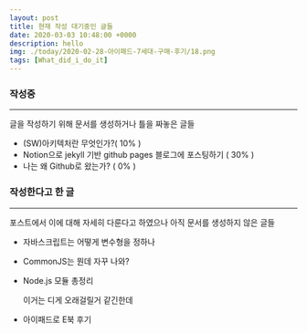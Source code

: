 ```yaml
---
layout: post
title: 현재 작성 대기중인 글들
date: 2020-03-03 10:48:00 +0000
description: hello
img: ./today/2020-02-28-아이패드-7세대-구매-후기/18.png
tags: [What_did_i_do_it]
---
```


### 작성중

---

글을 작성하기 위해 문서를 생성하거나 틀을 짜놓은 글들

- (SW)아키텍처란 무엇인가?( 10% )
- Notion으로 jekyll 기반 github pages 블로그에 포스팅하기 ( 30% )
- 나는 왜 Github로 왔는가? ( 0% )

### 작성한다고 한 글

---

포스트에서 이에 대해 자세히 다룬다고 하였으나 아직 문서를 생성하지 않은 글들

- 자바스크립트는 어떻게 변수형을 정하나
- CommonJS는 뭔데 자꾸 나와?
- Node.js 모듈 총정리

    이거는 디게 오래걸릴거 같긴한데

- 아이패드로 E북 후기